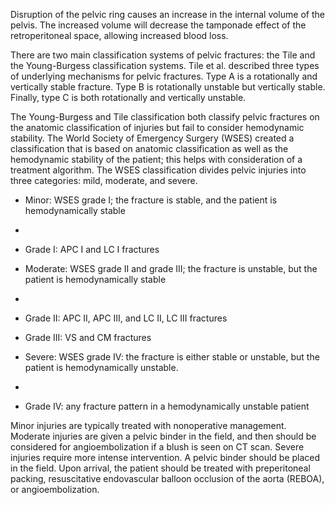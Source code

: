 Disruption of the pelvic ring causes an increase in the internal volume of the pelvis. The increased volume will decrease the tamponade effect of the retroperitoneal space, allowing increased blood loss.

There are two main classification systems of pelvic fractures: the Tile and the Young-Burgess classification systems. Tile et al. described three types of underlying mechanisms for pelvic fractures. Type A is a rotationally and vertically stable fracture. Type B is rotationally unstable but vertically stable. Finally, type C is both rotationally and vertically unstable.

The Young-Burgess and Tile classification both classify pelvic fractures on the anatomic classification of injuries but fail to consider hemodynamic stability. The World Society of Emergency Surgery (WSES) created a classification that is based on anatomic classification as well as the hemodynamic stability of the patient; this helps with consideration of a treatment algorithm. The WSES classification divides pelvic injuries into three categories: mild, moderate, and severe.

- Minor: WSES grade I; the fracture is stable, and the patient is hemodynamically stable

- 
              
- Grade I: APC I and LC I fractures

- Moderate: WSES grade II and grade III; the fracture is unstable, but the patient is hemodynamically stable

- 
              
- Grade II: APC II, APC III, and LC II, LC III fractures 
              
              
- Grade III: VS and CM fractures

- Severe: WSES grade IV: the fracture is either stable or unstable, but the patient is hemodynamically unstable.

- 
              
- Grade IV: any fracture pattern in a hemodynamically unstable patient

Minor injuries are typically treated with nonoperative management. Moderate injuries are given a pelvic binder in the field, and then should be considered for angioembolization if a blush is seen on CT scan. Severe injuries require more intense intervention. A pelvic binder should be placed in the field. Upon arrival, the patient should be treated with preperitoneal packing, resuscitative endovascular balloon occlusion of the aorta (REBOA), or angioembolization.